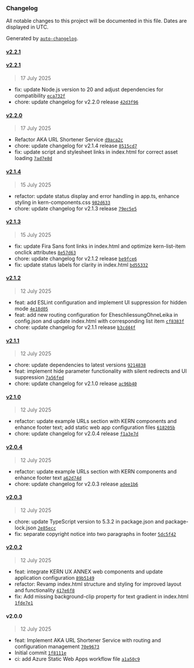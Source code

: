 ### Changelog

All notable changes to this project will be documented in this file. Dates are displayed in UTC.

Generated by [`auto-changelog`](https://github.com/CookPete/auto-changelog).

#### [v2.2.1](https://github.com/AxelWol/aka-service/compare/v2.2.1...v2.2.1)

#### [v2.2.1](https://github.com/AxelWol/aka-service/compare/v2.2.0...v2.2.1)

> 17 July 2025

- fix: update Node.js version to 20 and adjust dependencies for compatibility [`eca732f`](https://github.com/AxelWol/aka-service/commit/eca732f27cab470d571358d2103bf4382188856a)
- chore: update changelog for v2.2.0 release [`42d3f96`](https://github.com/AxelWol/aka-service/commit/42d3f96b5edf7c1e9eed00b8c7a486af2968424e)

#### [v2.2.0](https://github.com/AxelWol/aka-service/compare/v2.1.4...v2.2.0)

> 17 July 2025

- Refactor AKA URL Shortener Service [`d9aca2c`](https://github.com/AxelWol/aka-service/commit/d9aca2c611c67ac8a37299baba05007e99d63887)
- chore: update changelog for v2.1.4 release [`8515cd7`](https://github.com/AxelWol/aka-service/commit/8515cd7070d61187986e4a4cdf70255df52535e0)
- fix: update script and stylesheet links in index.html for correct asset loading [`7ad7e8d`](https://github.com/AxelWol/aka-service/commit/7ad7e8de679e5e567928be416ff9a558c82c9692)

#### [v2.1.4](https://github.com/AxelWol/aka-service/compare/v2.1.3...v2.1.4)

> 15 July 2025

- refactor: update status display and error handling in app.ts, enhance styling in kern-components.css [`982d633`](https://github.com/AxelWol/aka-service/commit/982d63357c1bc6564c37c35cff5e71d6b1b9b176)
- chore: update changelog for v2.1.3 release [`79ec5e5`](https://github.com/AxelWol/aka-service/commit/79ec5e5b3e18f2235286e0d20145f1e158ad8226)

#### [v2.1.3](https://github.com/AxelWol/aka-service/compare/v2.1.2...v2.1.3)

> 15 July 2025

- fix: update Fira Sans font links in index.html and optimize kern-list-item onclick attributes [`8e57d63`](https://github.com/AxelWol/aka-service/commit/8e57d636841795b2b83ebef2c304c4b2c85aed31)
- chore: update changelog for v2.1.2 release [`be9fce6`](https://github.com/AxelWol/aka-service/commit/be9fce699bbef9644a569e341cf6b880c7b9373e)
- fix: update status labels for clarity in index.html [`bd55332`](https://github.com/AxelWol/aka-service/commit/bd55332dbc3c1d1388dc1855f6cbaf5f0d5ccf45)

#### [v2.1.2](https://github.com/AxelWol/aka-service/compare/v2.1.1...v2.1.2)

> 12 July 2025

- feat: add ESLint configuration and implement UI suppression for hidden mode [`4e18d05`](https://github.com/AxelWol/aka-service/commit/4e18d059b528bf82ab75efc31430d662da80ff0f)
- feat: add new routing configuration for EheschliessungOhneLeika in config.json and update index.html with corresponding list item [`cf8383f`](https://github.com/AxelWol/aka-service/commit/cf8383f042ff7461d7f0cef929a39f4f3356f336)
- chore: update changelog for v2.1.1 release [`b3cd44f`](https://github.com/AxelWol/aka-service/commit/b3cd44ffa547206eda729c0b2c52022862515e92)

#### [v2.1.1](https://github.com/AxelWol/aka-service/compare/v2.1.0...v2.1.1)

> 12 July 2025

- chore: update dependencies to latest versions [`9214838`](https://github.com/AxelWol/aka-service/commit/92148383a7fc146556ae8138d3b2dc749e06744c)
- feat: implement hide parameter functionality with silent redirects and UI suppression [`7a56fed`](https://github.com/AxelWol/aka-service/commit/7a56fed91d537aec184575c4f5263d9b732711c1)
- chore: update changelog for v2.1.0 release [`ac96b40`](https://github.com/AxelWol/aka-service/commit/ac96b4061e71b4a2d88e26162acd18a802265cbb)

#### [v2.1.0](https://github.com/AxelWol/aka-service/compare/v2.0.4...v2.1.0)

> 12 July 2025

- refactor: update example URLs section with KERN components and enhance footer text; add static web app configuration files [`618205b`](https://github.com/AxelWol/aka-service/commit/618205bd0aa32e73b62a1bf4cd35b43655ff725a)
- chore: update changelog for v2.0.4 release [`f1a3e7d`](https://github.com/AxelWol/aka-service/commit/f1a3e7df1cb99fa7ce3bcbaffb98f1a5f24480e8)

#### [v2.0.4](https://github.com/AxelWol/aka-service/compare/v2.0.3...v2.0.4)

> 12 July 2025

- refactor: update example URLs section with KERN components and enhance footer text [`a62d74d`](https://github.com/AxelWol/aka-service/commit/a62d74d7f33bfb0f1daca97202bd1d7405688590)
- chore: update changelog for v2.0.3 release [`adee1b6`](https://github.com/AxelWol/aka-service/commit/adee1b6557714fd7be7ac78c37ecef257acdf75a)

#### [v2.0.3](https://github.com/AxelWol/aka-service/compare/v2.0.2...v2.0.3)

> 12 July 2025

- chore: update TypeScript version to 5.3.2 in package.json and package-lock.json [`2e85ecc`](https://github.com/AxelWol/aka-service/commit/2e85ecce7a4fd8a3096fe0a26af7ee2b151576a5)
- fix: separate copyright notice into two paragraphs in footer [`5dc5f42`](https://github.com/AxelWol/aka-service/commit/5dc5f42b5312163670559d022dcc701cd5731faf)

#### [v2.0.2](https://github.com/AxelWol/aka-service/compare/v2.0.0...v2.0.2)

> 12 July 2025

- feat: integrate KERN UX ANNEX web components and update application configuration [`89b5149`](https://github.com/AxelWol/aka-service/commit/89b51494dec0b3e3951897c803883e1465fba5c7)
- refactor: Revamp index.html structure and styling for improved layout and functionality [`417e6f8`](https://github.com/AxelWol/aka-service/commit/417e6f8af5cb41bedb91bd8e9cc03e116888f955)
- fix: Add missing background-clip property for text gradient in index.html [`1fde7e1`](https://github.com/AxelWol/aka-service/commit/1fde7e11cd37589c44080c03128d9f3f35b6e452)

#### v2.0.0

> 12 July 2025

- feat: Implement AKA URL Shortener Service with routing and configuration management [`70e9673`](https://github.com/AxelWol/aka-service/commit/70e967325a2edf0d7730e2107f05f1743d14acaa)
- Initial commit [`1f8111e`](https://github.com/AxelWol/aka-service/commit/1f8111edef745c2b5c12354e87ffd31ff0e9c56f)
- ci: add Azure Static Web Apps workflow file [`a1a50c9`](https://github.com/AxelWol/aka-service/commit/a1a50c94a057aa74803dc2df03ce4cf506154b11)
